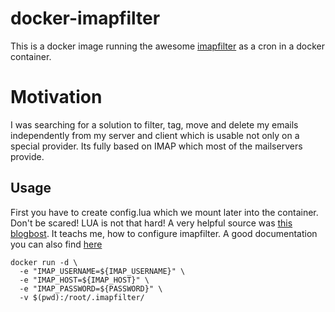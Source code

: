 # docker-imapfilter
This is a docker image running the awesome [imapfilter](https://github.com/lefcha/imapfilter) as a cron in a docker container.

# Motivation

I was searching for a solution to filter, tag, move and delete my emails independently from my server and client which is usable not only on a special provider. Its fully based on IMAP which most of the mailservers provide.

## Usage

First you have to create config.lua which we mount later into the container. Don't be scared! LUA is not that hard! A very helpful source was [this blogbost](https://ineed.coffee/3970/if-you-cant-beat-em-clean-em-using-imapfilter-for-remote-rules-to-an-imap-mailbox/). It teachs me, how to configure imapfilter. A good documentation you can also find [here](https://linux.die.net/man/5/imapfilter_config) 

```
docker run -d \
  -e "IMAP_USERNAME=${IMAP_USERNAME}" \
  -e "IMAP_HOST=${IMAP_HOST}" \
  -e "IMAP_PASSWORD=${PASSWORD}" \
  -v $(pwd):/root/.imapfilter/
```
